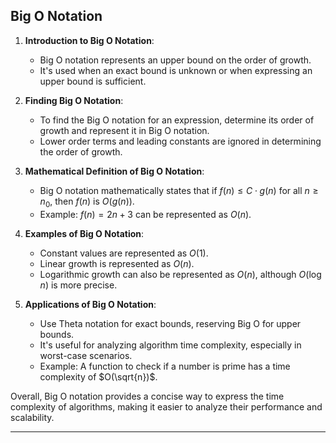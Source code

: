 ## Big O Notation

1. **Introduction to Big O Notation**:
   - Big O notation represents an upper bound on the order of growth.
   - It's used when an exact bound is unknown or when expressing an upper bound is sufficient.

2. **Finding Big O Notation**:
   - To find the Big O notation for an expression, determine its order of growth and represent it in Big O notation.
   - Lower order terms and leading constants are ignored in determining the order of growth.

3. **Mathematical Definition of Big O Notation**:
   - Big O notation mathematically states that if $f(n) \leq C \cdot g(n)$ for all $n \geq n_0$, then $f(n)$ is $O(g(n))$.
   - Example: $f(n) = 2n + 3$ can be represented as $O(n)$.

4. **Examples of Big O Notation**:
   - Constant values are represented as $O(1)$.
   - Linear growth is represented as $O(n)$.
   - Logarithmic growth can also be represented as $O(n)$, although $O(\log n)$ is more precise.

5. **Applications of Big O Notation**:
   - Use Theta notation for exact bounds, reserving Big O for upper bounds.
   - It's useful for analyzing algorithm time complexity, especially in worst-case scenarios.
   - Example: A function to check if a number is prime has a time complexity of $O(\sqrt{n})$.

Overall, Big O notation provides a concise way to express the time complexity of algorithms, making it easier to analyze their performance and scalability.

---